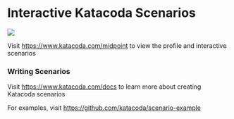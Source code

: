 # Interactive Katacoda Scenarios

[![](http://shields.katacoda.com/katacoda/midpoint/count.svg)](https://www.katacoda.com/midpoint "Get your profile on Katacoda.com")

Visit https://www.katacoda.com/midpoint to view the profile and interactive scenarios

### Writing Scenarios
Visit https://www.katacoda.com/docs to learn more about creating Katacoda scenarios

For examples, visit https://github.com/katacoda/scenario-example
